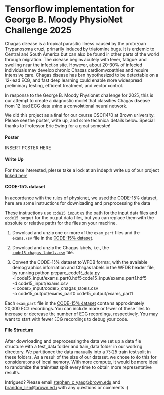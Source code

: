 # Tensorflow implementation for George B. Moody PhysioNet Challenge 2025
Chagas disease is a tropical parasitic illness caused by the protozoan Trypanosoma cruzi, primarily induced by triatomine bugs. It is endemic to Central and South America but can also be found in other parts of the world through migration. 
The disease begins acutely with fever, fatigue, and swelling near the infection site.
However, about 20–30% of infected individuals may develop chronic Chagas cardiomyopathies and require intensive care.
Chagas disease has ben hypothesized to be detectable on a 12-lead ECG, and fast deep learning could enable more widespread preliminary testing, efficient treatment, and vector control.

In response to the George B. Moody Physionet challenge for 2025, this is our attempt to create a diagnostic model that classifies Chagas disease from 12 lead ECG data using a convolutional neural network.

We did this project as a final for our course CSCI1470 at Brown university. Please see the poster, write up, and some technical details below. Special thanks to Professor Eric Ewing for a great semester!

#### Poster

INSERT POSTER HERE

#### Write Up
For those interested, please take a look at an indepth write up of our project [linked here](https://docs.google.com/document/d/1HzPNSQLeeYuLWzl6L6fi1B5jrJpqsSR4f7r5lWXN2Nk/edit?usp=sharing)



#### CODE-15% dataset

In accordance with the rules of physionet, we used the CODE-15% dataset, here are some instructions for downloading and preprocessing the data

These instructions use `code15_input` as the path for the input data files and `code15_output` for the output data files, but you can replace them with the absolute or relative paths for the files on your machine.

1. Download and unzip one or more of the `exam_part` files and the `exams.csv` file in the [CODE-15% dataset](https://zenodo.org/records/4916206).

2. Download and unzip the Chagas labels, i.e., the [`code15_chagas_labels.csv`](https://physionetchallenges.org/2025/data/code15_chagas_labels.zip) file.

3. Convert the CODE-15% dataset to WFDB format, with the available demographics information and Chagas labels in the WFDB header file, by running
        python prepare_code15_data.py \
            -i code15_input/exams_part0.hdf5 code15_input/exams_part1.hdf5 \
            -d code15_input/exams.csv \
            -l code15_input/code15_chagas_labels.csv \
            -o code15_output/exams_part0 code15_output/exams_part1

Each `exam_part` file in the [CODE-15% dataset](https://zenodo.org/records/4916206) contains approximately 20,000 ECG recordings. You can include more or fewer of these files to increase or decrease the number of ECG recordings, respectively. You may want to start with fewer ECG recordings to debug your code.

#### File Structure
After downloading and preprocessing the data we set up a data file structure with a test_data folder and train_data folder in our working directory.
We partitioned the data manually into a 75:25 train test split in these folders. As a result of the size of our dataset, we chose to do this for considerations of local memory.
With more compute, it would be more ideal to randomize the train/test split every time to obtain more representative results.

Intrigued? Please email stephen_c_yang@brown.edu and brandon_lien@brown.edu with any questions or comments :)

